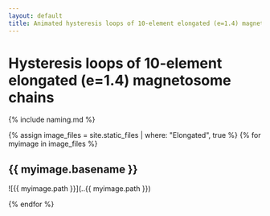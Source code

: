 ```yaml
---
layout: default
title: Animated hysteresis loops of 10-element elongated (e=1.4) magnetosome chains
---
```

# Hysteresis loops of 10-element elongated (e=1.4) magnetosome chains

{% include naming.md %}

{% assign image_files = site.static_files | where: "Elongated", true %}
{% for myimage in image_files %}
## {{ myimage.basename }}
![{{ myimage.path }}](..{{ myimage.path }})
  
{% endfor %}
    